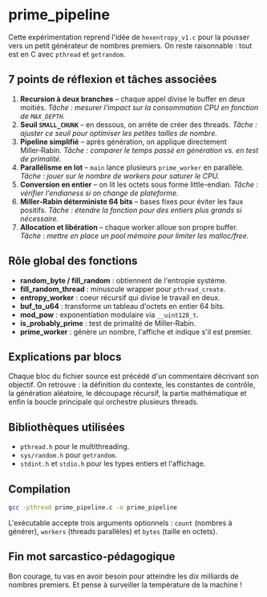 # prime_pipeline

Cette expérimentation reprend l'idée de `hexentropy_v1.c` pour la pousser vers un petit générateur de nombres premiers. On reste raisonnable : tout est en C avec `pthread` et `getrandom`.

## 7 points de réflexion et tâches associées
1. **Recursion à deux branches** – chaque appel divise le buffer en deux moitiés.
   *Tâche : mesurer l'impact sur la consommation CPU en fonction de `MAX_DEPTH`.*
2. **Seuil `SMALL_CHUNK`** – en dessous, on arrête de créer des threads.
   *Tâche : ajuster ce seuil pour optimiser les petites tailles de nombre.*
3. **Pipeline simplifié** – après génération, on applique directement Miller‑Rabin.
   *Tâche : comparer le temps passé en génération vs. en test de primalité.*
4. **Parallélisme en lot** – `main` lance plusieurs `prime_worker` en parallèle.
   *Tâche : jouer sur le nombre de workers pour saturer le CPU.*
5. **Conversion en entier** – on lit les octets sous forme little-endian.
   *Tâche : vérifier l'endianess si on change de plateforme.*
6. **Miller‑Rabin déterministe 64 bits** – bases fixes pour éviter les faux positifs.
   *Tâche : étendre la fonction pour des entiers plus grands si nécessaire.*
7. **Allocation et libération** – chaque worker alloue son propre buffer.
   *Tâche : mettre en place un pool mémoire pour limiter les malloc/free.*

## Rôle global des fonctions
- **random_byte / fill_random** : obtiennent de l'entropie système.
- **fill_random_thread** : minuscule wrapper pour `pthread_create`.
- **entropy_worker** : coeur récursif qui divise le travail en deux.
- **buf_to_u64** : transforme un tableau d'octets en entier 64 bits.
- **mod_pow** : exponentiation modulaire via `__uint128_t`.
- **is_probably_prime** : test de primalité de Miller‑Rabin.
- **prime_worker** : génère un nombre, l'affiche et indique s'il est premier.

## Explications par blocs
Chaque bloc du fichier source est précédé d'un commentaire décrivant son objectif. On retrouve : la définition du contexte, les constantes de contrôle, la génération aléatoire, le découpage récursif, la partie mathématique et enfin la boucle principale qui orchestre plusieurs threads.

## Bibliothèques utilisées
- `pthread.h` pour le multithreading.
- `sys/random.h` pour `getrandom`.
- `stdint.h` et `stdio.h` pour les types entiers et l'affichage.

## Compilation
```bash
gcc -pthread prime_pipeline.c -o prime_pipeline
```
L'exécutable accepte trois arguments optionnels : `count` (nombres à générer), `workers` (threads parallèles) et `bytes` (taille en octets).

## Fin mot sarcastico‑pédagogique
Bon courage, tu vas en avoir besoin pour atteindre les dix milliards de nombres premiers. Et pense à surveiller la température de la machine !

